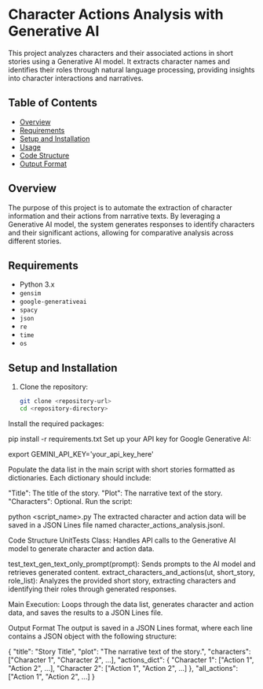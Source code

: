 # Character Actions Analysis with Generative AI

This project analyzes characters and their associated actions in short stories using a Generative AI model. It extracts character names and identifies their roles through natural language processing, providing insights into character interactions and narratives.

## Table of Contents

- [Overview](#overview)
- [Requirements](#requirements)
- [Setup and Installation](#setup-and-installation)
- [Usage](#usage)
- [Code Structure](#code-structure)
- [Output Format](#output-format)

## Overview

The purpose of this project is to automate the extraction of character information and their actions from narrative texts. By leveraging a Generative AI model, the system generates responses to identify characters and their significant actions, allowing for comparative analysis across different stories.

## Requirements

- Python 3.x
- `gensim`
- `google-generativeai`
- `spacy`
- `json`
- `re`
- `time`
- `os`

## Setup and Installation

1. Clone the repository:

   ```bash
   git clone <repository-url>
   cd <repository-directory>
Install the required packages:

pip install -r requirements.txt
Set up your API key for Google Generative AI:


export GEMINI_API_KEY='your_api_key_here'

Populate the data list in the main script with short stories formatted as dictionaries. Each dictionary should include:

"Title": The title of the story.
"Plot": The narrative text of the story.
"Characters": Optional.
Run the script:


python <script_name>.py
The extracted character and action data will be saved in a JSON Lines file named character_actions_analysis.jsonl.

Code Structure
UnitTests Class: Handles API calls to the Generative AI model to generate character and action data.

test_text_gen_text_only_prompt(prompt): Sends prompts to the AI model and retrieves generated content.
extract_characters_and_actions(ut, short_story, role_list): Analyzes the provided short story, extracting characters and identifying their roles through generated responses.

Main Execution: Loops through the data list, generates character and action data, and saves the results to a JSON Lines file.

Output Format
The output is saved in a JSON Lines format, where each line contains a JSON object with the following structure:


{
  "title": "Story Title",
  "plot": "The narrative text of the story.",
  "characters": ["Character 1", "Character 2", ...],
  "actions_dict": {
    "Character 1": ["Action 1", "Action 2", ...],
    "Character 2": ["Action 1", "Action 2", ...]
  },
  "all_actions": ["Action 1", "Action 2", ...]
}